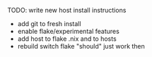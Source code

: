 TODO: write new host install instructions
- add git to fresh install
- enable flake/experimental features
- add host to flake .nix and to hosts
- rebuild switch flake "should" just work then
